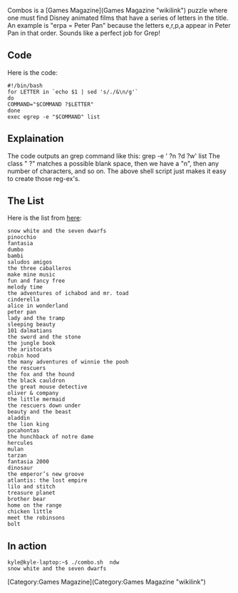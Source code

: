 Combos is a [Games Magazine](Games Magazine "wikilink") puzzle where one
must find Disney animated films that have a series of letters in the
title. An example is "erpa = Peter Pan" because the letters e,r,p,a
appear in Peter Pan in that order. Sounds like a perfect job for Grep!

Code
----

Here is the code:

    #!/bin/bash
    for LETTER in `echo $1 | sed 's/./&\n/g'`
    do
    COMMAND="$COMMAND ?$LETTER"
    done
    exec egrep -e "$COMMAND" list

Explaination
------------

The code outputs an grep command like this: grep -e ' ?n ?d ?w' list The
class " ?" matches a possible blank space, then we have a "n", then any
number of characters, and so on. The above shell script just makes it
easy to create those reg-ex's.

The List
--------

Here is the list from
[here](http://www.disneyanimation.com/aboutus/history.html):

    snow white and the seven dwarfs
    pinocchio
    fantasia
    dumbo
    bambi
    saludos amigos
    the three caballeros
    make mine music
    fun and fancy free
    melody time
    the adventures of ichabod and mr. toad
    cinderella
    alice in wonderland
    peter pan
    lady and the tramp
    sleeping beauty
    101 dalmatians
    the sword and the stone
    the jungle book
    the aristocats
    robin hood
    the many adventures of winnie the pooh
    the rescuers
    the fox and the hound
    the black cauldron
    the great mouse detective
    oliver & company
    the little mermaid
    the rescuers down under
    beauty and the beast
    aladdin
    the lion king
    pocahontas
    the hunchback of notre dame
    hercules
    mulan
    tarzan
    fantasia 2000
    dinosaur
    the emperor’s new groove
    atlantis: the lost empire
    lilo and stitch
    treasure planet
    brother bear
    home on the range
    chicken little
    meet the robinsons
    bolt

In action
---------

    kyle@kyle-laptop:~$ ./combo.sh  ndw
    snow white and the seven dwarfs

[Category:Games Magazine](Category:Games Magazine "wikilink")
